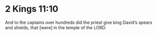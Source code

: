 # 2 Kings 11:10

And to the captains over hundreds did the priest give king David’s spears and shields, that [were] in the temple of the LORD.